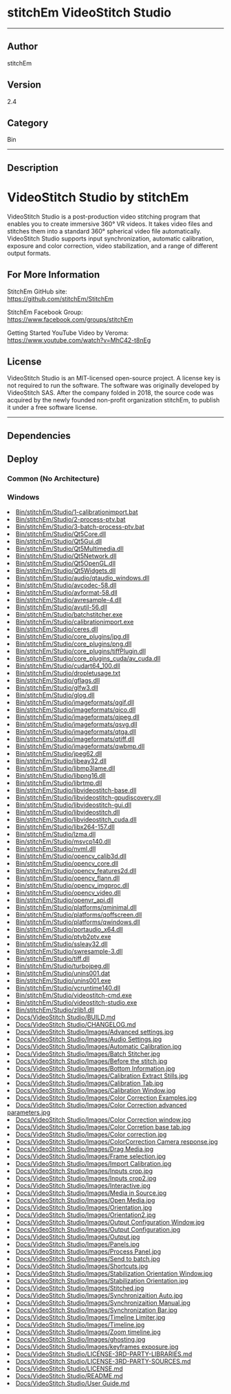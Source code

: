 # stitchEm VideoStitch Studio
___

## Author
stitchEm

## Version
2.4

## Category
Bin

___

## Description
<h1>VideoStitch Studio by stitchEm</h1>

<p>VideoStitch Studio is a post-production video stitching program that enables you to create immersive 360&deg; VR videos. It takes video files and stitches them into a standard 360&deg; spherical video file automatically. VideoStitch Studio supports input synchronization, automatic calibration, exposure and color correction, video stabilization, and a range of different output formats.</p>

<h2>For More Information</h2>

<p>StitchEm GitHub site:<br>
<a href="https://github.com/stitchEm/StitchEm">https://github.com/stitchEm/StitchEm</a></p>

<p>StitchEm Facebook Group:<br>
<a href="https://www.facebook.com/groups/stitchEm">https://www.facebook.com/groups/stitchEm</a></p>

<p>Getting Started YouTube Video by Veroma:<br>
<a href="https://www.youtube.com/watch?v=MhC42-t8nEg">https://www.youtube.com/watch?v=MhC42-t8nEg</a></p>

<h2>License</h2>
<p>VideoStitch Studio is an MIT-licensed open-source project. A license key is not required to run the software. The software was originally developed by VideoStitch SAS. After the company folded in 2018, the source code was acquired by the newly founded non-profit organization stitchEm, to publish it under a free software license.</p>


___

## Dependencies

## Deploy

### Common (No Architecture)

<ul>
</ul>

### Windows

<li><a href="https://gitlab.com/WeSuckLess/Reactor/-/blob/master/Atoms/com.stitchEm.VideoStitchStudio/Windows/Bin/stitchEm/Studio/1-calibrationimport.bat?ref_type=heads">Bin/stitchEm/Studio/1-calibrationimport.bat</a></li>
<li><a href="https://gitlab.com/WeSuckLess/Reactor/-/blob/master/Atoms/com.stitchEm.VideoStitchStudio/Windows/Bin/stitchEm/Studio/2-process-ptv.bat?ref_type=heads">Bin/stitchEm/Studio/2-process-ptv.bat</a></li>
<li><a href="https://gitlab.com/WeSuckLess/Reactor/-/blob/master/Atoms/com.stitchEm.VideoStitchStudio/Windows/Bin/stitchEm/Studio/3-batch-process-ptv.bat?ref_type=heads">Bin/stitchEm/Studio/3-batch-process-ptv.bat</a></li>
<li><a href="https://gitlab.com/WeSuckLess/Reactor/-/blob/master/Atoms/com.stitchEm.VideoStitchStudio/Windows/Bin/stitchEm/Studio/Qt5Core.dll?ref_type=heads">Bin/stitchEm/Studio/Qt5Core.dll</a></li>
<li><a href="https://gitlab.com/WeSuckLess/Reactor/-/blob/master/Atoms/com.stitchEm.VideoStitchStudio/Windows/Bin/stitchEm/Studio/Qt5Gui.dll?ref_type=heads">Bin/stitchEm/Studio/Qt5Gui.dll</a></li>
<li><a href="https://gitlab.com/WeSuckLess/Reactor/-/blob/master/Atoms/com.stitchEm.VideoStitchStudio/Windows/Bin/stitchEm/Studio/Qt5Multimedia.dll?ref_type=heads">Bin/stitchEm/Studio/Qt5Multimedia.dll</a></li>
<li><a href="https://gitlab.com/WeSuckLess/Reactor/-/blob/master/Atoms/com.stitchEm.VideoStitchStudio/Windows/Bin/stitchEm/Studio/Qt5Network.dll?ref_type=heads">Bin/stitchEm/Studio/Qt5Network.dll</a></li>
<li><a href="https://gitlab.com/WeSuckLess/Reactor/-/blob/master/Atoms/com.stitchEm.VideoStitchStudio/Windows/Bin/stitchEm/Studio/Qt5OpenGL.dll?ref_type=heads">Bin/stitchEm/Studio/Qt5OpenGL.dll</a></li>
<li><a href="https://gitlab.com/WeSuckLess/Reactor/-/blob/master/Atoms/com.stitchEm.VideoStitchStudio/Windows/Bin/stitchEm/Studio/Qt5Widgets.dll?ref_type=heads">Bin/stitchEm/Studio/Qt5Widgets.dll</a></li>
<li><a href="https://gitlab.com/WeSuckLess/Reactor/-/blob/master/Atoms/com.stitchEm.VideoStitchStudio/Windows/Bin/stitchEm/Studio/audio/qtaudio_windows.dll?ref_type=heads">Bin/stitchEm/Studio/audio/qtaudio_windows.dll</a></li>
<li><a href="https://gitlab.com/WeSuckLess/Reactor/-/blob/master/Atoms/com.stitchEm.VideoStitchStudio/Windows/Bin/stitchEm/Studio/avcodec-58.dll?ref_type=heads">Bin/stitchEm/Studio/avcodec-58.dll</a></li>
<li><a href="https://gitlab.com/WeSuckLess/Reactor/-/blob/master/Atoms/com.stitchEm.VideoStitchStudio/Windows/Bin/stitchEm/Studio/avformat-58.dll?ref_type=heads">Bin/stitchEm/Studio/avformat-58.dll</a></li>
<li><a href="https://gitlab.com/WeSuckLess/Reactor/-/blob/master/Atoms/com.stitchEm.VideoStitchStudio/Windows/Bin/stitchEm/Studio/avresample-4.dll?ref_type=heads">Bin/stitchEm/Studio/avresample-4.dll</a></li>
<li><a href="https://gitlab.com/WeSuckLess/Reactor/-/blob/master/Atoms/com.stitchEm.VideoStitchStudio/Windows/Bin/stitchEm/Studio/avutil-56.dll?ref_type=heads">Bin/stitchEm/Studio/avutil-56.dll</a></li>
<li><a href="https://gitlab.com/WeSuckLess/Reactor/-/blob/master/Atoms/com.stitchEm.VideoStitchStudio/Windows/Bin/stitchEm/Studio/batchstitcher.exe?ref_type=heads">Bin/stitchEm/Studio/batchstitcher.exe</a></li>
<li><a href="https://gitlab.com/WeSuckLess/Reactor/-/blob/master/Atoms/com.stitchEm.VideoStitchStudio/Windows/Bin/stitchEm/Studio/calibrationimport.exe?ref_type=heads">Bin/stitchEm/Studio/calibrationimport.exe</a></li>
<li><a href="https://gitlab.com/WeSuckLess/Reactor/-/blob/master/Atoms/com.stitchEm.VideoStitchStudio/Windows/Bin/stitchEm/Studio/ceres.dll?ref_type=heads">Bin/stitchEm/Studio/ceres.dll</a></li>
<li><a href="https://gitlab.com/WeSuckLess/Reactor/-/blob/master/Atoms/com.stitchEm.VideoStitchStudio/Windows/Bin/stitchEm/Studio/core_plugins/jpg.dll?ref_type=heads">Bin/stitchEm/Studio/core_plugins/jpg.dll</a></li>
<li><a href="https://gitlab.com/WeSuckLess/Reactor/-/blob/master/Atoms/com.stitchEm.VideoStitchStudio/Windows/Bin/stitchEm/Studio/core_plugins/png.dll?ref_type=heads">Bin/stitchEm/Studio/core_plugins/png.dll</a></li>
<li><a href="https://gitlab.com/WeSuckLess/Reactor/-/blob/master/Atoms/com.stitchEm.VideoStitchStudio/Windows/Bin/stitchEm/Studio/core_plugins/tiffPlugin.dll?ref_type=heads">Bin/stitchEm/Studio/core_plugins/tiffPlugin.dll</a></li>
<li><a href="https://gitlab.com/WeSuckLess/Reactor/-/blob/master/Atoms/com.stitchEm.VideoStitchStudio/Windows/Bin/stitchEm/Studio/core_plugins_cuda/av_cuda.dll?ref_type=heads">Bin/stitchEm/Studio/core_plugins_cuda/av_cuda.dll</a></li>
<li><a href="https://gitlab.com/WeSuckLess/Reactor/-/blob/master/Atoms/com.stitchEm.VideoStitchStudio/Windows/Bin/stitchEm/Studio/cudart64_100.dll?ref_type=heads">Bin/stitchEm/Studio/cudart64_100.dll</a></li>
<li><a href="https://gitlab.com/WeSuckLess/Reactor/-/blob/master/Atoms/com.stitchEm.VideoStitchStudio/Windows/Bin/stitchEm/Studio/dropletusage.txt?ref_type=heads">Bin/stitchEm/Studio/dropletusage.txt</a></li>
<li><a href="https://gitlab.com/WeSuckLess/Reactor/-/blob/master/Atoms/com.stitchEm.VideoStitchStudio/Windows/Bin/stitchEm/Studio/gflags.dll?ref_type=heads">Bin/stitchEm/Studio/gflags.dll</a></li>
<li><a href="https://gitlab.com/WeSuckLess/Reactor/-/blob/master/Atoms/com.stitchEm.VideoStitchStudio/Windows/Bin/stitchEm/Studio/glfw3.dll?ref_type=heads">Bin/stitchEm/Studio/glfw3.dll</a></li>
<li><a href="https://gitlab.com/WeSuckLess/Reactor/-/blob/master/Atoms/com.stitchEm.VideoStitchStudio/Windows/Bin/stitchEm/Studio/glog.dll?ref_type=heads">Bin/stitchEm/Studio/glog.dll</a></li>
<li><a href="https://gitlab.com/WeSuckLess/Reactor/-/blob/master/Atoms/com.stitchEm.VideoStitchStudio/Windows/Bin/stitchEm/Studio/imageformats/qgif.dll?ref_type=heads">Bin/stitchEm/Studio/imageformats/qgif.dll</a></li>
<li><a href="https://gitlab.com/WeSuckLess/Reactor/-/blob/master/Atoms/com.stitchEm.VideoStitchStudio/Windows/Bin/stitchEm/Studio/imageformats/qico.dll?ref_type=heads">Bin/stitchEm/Studio/imageformats/qico.dll</a></li>
<li><a href="https://gitlab.com/WeSuckLess/Reactor/-/blob/master/Atoms/com.stitchEm.VideoStitchStudio/Windows/Bin/stitchEm/Studio/imageformats/qjpeg.dll?ref_type=heads">Bin/stitchEm/Studio/imageformats/qjpeg.dll</a></li>
<li><a href="https://gitlab.com/WeSuckLess/Reactor/-/blob/master/Atoms/com.stitchEm.VideoStitchStudio/Windows/Bin/stitchEm/Studio/imageformats/qsvg.dll?ref_type=heads">Bin/stitchEm/Studio/imageformats/qsvg.dll</a></li>
<li><a href="https://gitlab.com/WeSuckLess/Reactor/-/blob/master/Atoms/com.stitchEm.VideoStitchStudio/Windows/Bin/stitchEm/Studio/imageformats/qtga.dll?ref_type=heads">Bin/stitchEm/Studio/imageformats/qtga.dll</a></li>
<li><a href="https://gitlab.com/WeSuckLess/Reactor/-/blob/master/Atoms/com.stitchEm.VideoStitchStudio/Windows/Bin/stitchEm/Studio/imageformats/qtiff.dll?ref_type=heads">Bin/stitchEm/Studio/imageformats/qtiff.dll</a></li>
<li><a href="https://gitlab.com/WeSuckLess/Reactor/-/blob/master/Atoms/com.stitchEm.VideoStitchStudio/Windows/Bin/stitchEm/Studio/imageformats/qwbmp.dll?ref_type=heads">Bin/stitchEm/Studio/imageformats/qwbmp.dll</a></li>
<li><a href="https://gitlab.com/WeSuckLess/Reactor/-/blob/master/Atoms/com.stitchEm.VideoStitchStudio/Windows/Bin/stitchEm/Studio/jpeg62.dll?ref_type=heads">Bin/stitchEm/Studio/jpeg62.dll</a></li>
<li><a href="https://gitlab.com/WeSuckLess/Reactor/-/blob/master/Atoms/com.stitchEm.VideoStitchStudio/Windows/Bin/stitchEm/Studio/libeay32.dll?ref_type=heads">Bin/stitchEm/Studio/libeay32.dll</a></li>
<li><a href="https://gitlab.com/WeSuckLess/Reactor/-/blob/master/Atoms/com.stitchEm.VideoStitchStudio/Windows/Bin/stitchEm/Studio/libmp3lame.dll?ref_type=heads">Bin/stitchEm/Studio/libmp3lame.dll</a></li>
<li><a href="https://gitlab.com/WeSuckLess/Reactor/-/blob/master/Atoms/com.stitchEm.VideoStitchStudio/Windows/Bin/stitchEm/Studio/libpng16.dll?ref_type=heads">Bin/stitchEm/Studio/libpng16.dll</a></li>
<li><a href="https://gitlab.com/WeSuckLess/Reactor/-/blob/master/Atoms/com.stitchEm.VideoStitchStudio/Windows/Bin/stitchEm/Studio/librtmp.dll?ref_type=heads">Bin/stitchEm/Studio/librtmp.dll</a></li>
<li><a href="https://gitlab.com/WeSuckLess/Reactor/-/blob/master/Atoms/com.stitchEm.VideoStitchStudio/Windows/Bin/stitchEm/Studio/libvideostitch-base.dll?ref_type=heads">Bin/stitchEm/Studio/libvideostitch-base.dll</a></li>
<li><a href="https://gitlab.com/WeSuckLess/Reactor/-/blob/master/Atoms/com.stitchEm.VideoStitchStudio/Windows/Bin/stitchEm/Studio/libvideostitch-gpudiscovery.dll?ref_type=heads">Bin/stitchEm/Studio/libvideostitch-gpudiscovery.dll</a></li>
<li><a href="https://gitlab.com/WeSuckLess/Reactor/-/blob/master/Atoms/com.stitchEm.VideoStitchStudio/Windows/Bin/stitchEm/Studio/libvideostitch-gui.dll?ref_type=heads">Bin/stitchEm/Studio/libvideostitch-gui.dll</a></li>
<li><a href="https://gitlab.com/WeSuckLess/Reactor/-/blob/master/Atoms/com.stitchEm.VideoStitchStudio/Windows/Bin/stitchEm/Studio/libvideostitch.dll?ref_type=heads">Bin/stitchEm/Studio/libvideostitch.dll</a></li>
<li><a href="https://gitlab.com/WeSuckLess/Reactor/-/blob/master/Atoms/com.stitchEm.VideoStitchStudio/Windows/Bin/stitchEm/Studio/libvideostitch_cuda.dll?ref_type=heads">Bin/stitchEm/Studio/libvideostitch_cuda.dll</a></li>
<li><a href="https://gitlab.com/WeSuckLess/Reactor/-/blob/master/Atoms/com.stitchEm.VideoStitchStudio/Windows/Bin/stitchEm/Studio/libx264-157.dll?ref_type=heads">Bin/stitchEm/Studio/libx264-157.dll</a></li>
<li><a href="https://gitlab.com/WeSuckLess/Reactor/-/blob/master/Atoms/com.stitchEm.VideoStitchStudio/Windows/Bin/stitchEm/Studio/lzma.dll?ref_type=heads">Bin/stitchEm/Studio/lzma.dll</a></li>
<li><a href="https://gitlab.com/WeSuckLess/Reactor/-/blob/master/Atoms/com.stitchEm.VideoStitchStudio/Windows/Bin/stitchEm/Studio/msvcp140.dll?ref_type=heads">Bin/stitchEm/Studio/msvcp140.dll</a></li>
<li><a href="https://gitlab.com/WeSuckLess/Reactor/-/blob/master/Atoms/com.stitchEm.VideoStitchStudio/Windows/Bin/stitchEm/Studio/nvml.dll?ref_type=heads">Bin/stitchEm/Studio/nvml.dll</a></li>
<li><a href="https://gitlab.com/WeSuckLess/Reactor/-/blob/master/Atoms/com.stitchEm.VideoStitchStudio/Windows/Bin/stitchEm/Studio/opencv_calib3d.dll?ref_type=heads">Bin/stitchEm/Studio/opencv_calib3d.dll</a></li>
<li><a href="https://gitlab.com/WeSuckLess/Reactor/-/blob/master/Atoms/com.stitchEm.VideoStitchStudio/Windows/Bin/stitchEm/Studio/opencv_core.dll?ref_type=heads">Bin/stitchEm/Studio/opencv_core.dll</a></li>
<li><a href="https://gitlab.com/WeSuckLess/Reactor/-/blob/master/Atoms/com.stitchEm.VideoStitchStudio/Windows/Bin/stitchEm/Studio/opencv_features2d.dll?ref_type=heads">Bin/stitchEm/Studio/opencv_features2d.dll</a></li>
<li><a href="https://gitlab.com/WeSuckLess/Reactor/-/blob/master/Atoms/com.stitchEm.VideoStitchStudio/Windows/Bin/stitchEm/Studio/opencv_flann.dll?ref_type=heads">Bin/stitchEm/Studio/opencv_flann.dll</a></li>
<li><a href="https://gitlab.com/WeSuckLess/Reactor/-/blob/master/Atoms/com.stitchEm.VideoStitchStudio/Windows/Bin/stitchEm/Studio/opencv_imgproc.dll?ref_type=heads">Bin/stitchEm/Studio/opencv_imgproc.dll</a></li>
<li><a href="https://gitlab.com/WeSuckLess/Reactor/-/blob/master/Atoms/com.stitchEm.VideoStitchStudio/Windows/Bin/stitchEm/Studio/opencv_video.dll?ref_type=heads">Bin/stitchEm/Studio/opencv_video.dll</a></li>
<li><a href="https://gitlab.com/WeSuckLess/Reactor/-/blob/master/Atoms/com.stitchEm.VideoStitchStudio/Windows/Bin/stitchEm/Studio/openvr_api.dll?ref_type=heads">Bin/stitchEm/Studio/openvr_api.dll</a></li>
<li><a href="https://gitlab.com/WeSuckLess/Reactor/-/blob/master/Atoms/com.stitchEm.VideoStitchStudio/Windows/Bin/stitchEm/Studio/platforms/qminimal.dll?ref_type=heads">Bin/stitchEm/Studio/platforms/qminimal.dll</a></li>
<li><a href="https://gitlab.com/WeSuckLess/Reactor/-/blob/master/Atoms/com.stitchEm.VideoStitchStudio/Windows/Bin/stitchEm/Studio/platforms/qoffscreen.dll?ref_type=heads">Bin/stitchEm/Studio/platforms/qoffscreen.dll</a></li>
<li><a href="https://gitlab.com/WeSuckLess/Reactor/-/blob/master/Atoms/com.stitchEm.VideoStitchStudio/Windows/Bin/stitchEm/Studio/platforms/qwindows.dll?ref_type=heads">Bin/stitchEm/Studio/platforms/qwindows.dll</a></li>
<li><a href="https://gitlab.com/WeSuckLess/Reactor/-/blob/master/Atoms/com.stitchEm.VideoStitchStudio/Windows/Bin/stitchEm/Studio/portaudio_x64.dll?ref_type=heads">Bin/stitchEm/Studio/portaudio_x64.dll</a></li>
<li><a href="https://gitlab.com/WeSuckLess/Reactor/-/blob/master/Atoms/com.stitchEm.VideoStitchStudio/Windows/Bin/stitchEm/Studio/ptvb2ptv.exe?ref_type=heads">Bin/stitchEm/Studio/ptvb2ptv.exe</a></li>
<li><a href="https://gitlab.com/WeSuckLess/Reactor/-/blob/master/Atoms/com.stitchEm.VideoStitchStudio/Windows/Bin/stitchEm/Studio/ssleay32.dll?ref_type=heads">Bin/stitchEm/Studio/ssleay32.dll</a></li>
<li><a href="https://gitlab.com/WeSuckLess/Reactor/-/blob/master/Atoms/com.stitchEm.VideoStitchStudio/Windows/Bin/stitchEm/Studio/swresample-3.dll?ref_type=heads">Bin/stitchEm/Studio/swresample-3.dll</a></li>
<li><a href="https://gitlab.com/WeSuckLess/Reactor/-/blob/master/Atoms/com.stitchEm.VideoStitchStudio/Windows/Bin/stitchEm/Studio/tiff.dll?ref_type=heads">Bin/stitchEm/Studio/tiff.dll</a></li>
<li><a href="https://gitlab.com/WeSuckLess/Reactor/-/blob/master/Atoms/com.stitchEm.VideoStitchStudio/Windows/Bin/stitchEm/Studio/turbojpeg.dll?ref_type=heads">Bin/stitchEm/Studio/turbojpeg.dll</a></li>
<li><a href="https://gitlab.com/WeSuckLess/Reactor/-/blob/master/Atoms/com.stitchEm.VideoStitchStudio/Windows/Bin/stitchEm/Studio/unins001.dat?ref_type=heads">Bin/stitchEm/Studio/unins001.dat</a></li>
<li><a href="https://gitlab.com/WeSuckLess/Reactor/-/blob/master/Atoms/com.stitchEm.VideoStitchStudio/Windows/Bin/stitchEm/Studio/unins001.exe?ref_type=heads">Bin/stitchEm/Studio/unins001.exe</a></li>
<li><a href="https://gitlab.com/WeSuckLess/Reactor/-/blob/master/Atoms/com.stitchEm.VideoStitchStudio/Windows/Bin/stitchEm/Studio/vcruntime140.dll?ref_type=heads">Bin/stitchEm/Studio/vcruntime140.dll</a></li>
<li><a href="https://gitlab.com/WeSuckLess/Reactor/-/blob/master/Atoms/com.stitchEm.VideoStitchStudio/Windows/Bin/stitchEm/Studio/videostitch-cmd.exe?ref_type=heads">Bin/stitchEm/Studio/videostitch-cmd.exe</a></li>
<li><a href="https://gitlab.com/WeSuckLess/Reactor/-/blob/master/Atoms/com.stitchEm.VideoStitchStudio/Windows/Bin/stitchEm/Studio/videostitch-studio.exe?ref_type=heads">Bin/stitchEm/Studio/videostitch-studio.exe</a></li>
<li><a href="https://gitlab.com/WeSuckLess/Reactor/-/blob/master/Atoms/com.stitchEm.VideoStitchStudio/Windows/Bin/stitchEm/Studio/zlib1.dll?ref_type=heads">Bin/stitchEm/Studio/zlib1.dll</a></li>
<li><a href="https://gitlab.com/WeSuckLess/Reactor/-/blob/master/Atoms/com.stitchEm.VideoStitchStudio/Windows/Docs/VideoStitch Studio/BUILD.md?ref_type=heads">Docs/VideoStitch Studio/BUILD.md</a></li>
<li><a href="https://gitlab.com/WeSuckLess/Reactor/-/blob/master/Atoms/com.stitchEm.VideoStitchStudio/Windows/Docs/VideoStitch Studio/CHANGELOG.md?ref_type=heads">Docs/VideoStitch Studio/CHANGELOG.md</a></li>
<li><a href="https://gitlab.com/WeSuckLess/Reactor/-/blob/master/Atoms/com.stitchEm.VideoStitchStudio/Windows/Docs/VideoStitch Studio/Images/Advanced settings.jpg?ref_type=heads">Docs/VideoStitch Studio/Images/Advanced settings.jpg</a></li>
<li><a href="https://gitlab.com/WeSuckLess/Reactor/-/blob/master/Atoms/com.stitchEm.VideoStitchStudio/Windows/Docs/VideoStitch Studio/Images/Audio Settings.jpg?ref_type=heads">Docs/VideoStitch Studio/Images/Audio Settings.jpg</a></li>
<li><a href="https://gitlab.com/WeSuckLess/Reactor/-/blob/master/Atoms/com.stitchEm.VideoStitchStudio/Windows/Docs/VideoStitch Studio/Images/Automatic Calibration.jpg?ref_type=heads">Docs/VideoStitch Studio/Images/Automatic Calibration.jpg</a></li>
<li><a href="https://gitlab.com/WeSuckLess/Reactor/-/blob/master/Atoms/com.stitchEm.VideoStitchStudio/Windows/Docs/VideoStitch Studio/Images/Batch Stitcher.jpg?ref_type=heads">Docs/VideoStitch Studio/Images/Batch Stitcher.jpg</a></li>
<li><a href="https://gitlab.com/WeSuckLess/Reactor/-/blob/master/Atoms/com.stitchEm.VideoStitchStudio/Windows/Docs/VideoStitch Studio/Images/Before the stitch.jpg?ref_type=heads">Docs/VideoStitch Studio/Images/Before the stitch.jpg</a></li>
<li><a href="https://gitlab.com/WeSuckLess/Reactor/-/blob/master/Atoms/com.stitchEm.VideoStitchStudio/Windows/Docs/VideoStitch Studio/Images/Bottom Information.jpg?ref_type=heads">Docs/VideoStitch Studio/Images/Bottom Information.jpg</a></li>
<li><a href="https://gitlab.com/WeSuckLess/Reactor/-/blob/master/Atoms/com.stitchEm.VideoStitchStudio/Windows/Docs/VideoStitch Studio/Images/Calibration Extract Stills.jpg?ref_type=heads">Docs/VideoStitch Studio/Images/Calibration Extract Stills.jpg</a></li>
<li><a href="https://gitlab.com/WeSuckLess/Reactor/-/blob/master/Atoms/com.stitchEm.VideoStitchStudio/Windows/Docs/VideoStitch Studio/Images/Calibration Tab.jpg?ref_type=heads">Docs/VideoStitch Studio/Images/Calibration Tab.jpg</a></li>
<li><a href="https://gitlab.com/WeSuckLess/Reactor/-/blob/master/Atoms/com.stitchEm.VideoStitchStudio/Windows/Docs/VideoStitch Studio/Images/Calibration Window.jpg?ref_type=heads">Docs/VideoStitch Studio/Images/Calibration Window.jpg</a></li>
<li><a href="https://gitlab.com/WeSuckLess/Reactor/-/blob/master/Atoms/com.stitchEm.VideoStitchStudio/Windows/Docs/VideoStitch Studio/Images/Color Correction Examples.jpg?ref_type=heads">Docs/VideoStitch Studio/Images/Color Correction Examples.jpg</a></li>
<li><a href="https://gitlab.com/WeSuckLess/Reactor/-/blob/master/Atoms/com.stitchEm.VideoStitchStudio/Windows/Docs/VideoStitch Studio/Images/Color Correction advanced parameters.jpg?ref_type=heads">Docs/VideoStitch Studio/Images/Color Correction advanced parameters.jpg</a></li>
<li><a href="https://gitlab.com/WeSuckLess/Reactor/-/blob/master/Atoms/com.stitchEm.VideoStitchStudio/Windows/Docs/VideoStitch Studio/Images/Color Correction window.jpg?ref_type=heads">Docs/VideoStitch Studio/Images/Color Correction window.jpg</a></li>
<li><a href="https://gitlab.com/WeSuckLess/Reactor/-/blob/master/Atoms/com.stitchEm.VideoStitchStudio/Windows/Docs/VideoStitch Studio/Images/Color Corretion base tab.jpg?ref_type=heads">Docs/VideoStitch Studio/Images/Color Corretion base tab.jpg</a></li>
<li><a href="https://gitlab.com/WeSuckLess/Reactor/-/blob/master/Atoms/com.stitchEm.VideoStitchStudio/Windows/Docs/VideoStitch Studio/Images/Color correction.jpg?ref_type=heads">Docs/VideoStitch Studio/Images/Color correction.jpg</a></li>
<li><a href="https://gitlab.com/WeSuckLess/Reactor/-/blob/master/Atoms/com.stitchEm.VideoStitchStudio/Windows/Docs/VideoStitch Studio/Images/ColorCorrection Camera response.jpg?ref_type=heads">Docs/VideoStitch Studio/Images/ColorCorrection Camera response.jpg</a></li>
<li><a href="https://gitlab.com/WeSuckLess/Reactor/-/blob/master/Atoms/com.stitchEm.VideoStitchStudio/Windows/Docs/VideoStitch Studio/Images/Drag Media.jpg?ref_type=heads">Docs/VideoStitch Studio/Images/Drag Media.jpg</a></li>
<li><a href="https://gitlab.com/WeSuckLess/Reactor/-/blob/master/Atoms/com.stitchEm.VideoStitchStudio/Windows/Docs/VideoStitch Studio/Images/Frame selection.jpg?ref_type=heads">Docs/VideoStitch Studio/Images/Frame selection.jpg</a></li>
<li><a href="https://gitlab.com/WeSuckLess/Reactor/-/blob/master/Atoms/com.stitchEm.VideoStitchStudio/Windows/Docs/VideoStitch Studio/Images/Import Calibration.jpg?ref_type=heads">Docs/VideoStitch Studio/Images/Import Calibration.jpg</a></li>
<li><a href="https://gitlab.com/WeSuckLess/Reactor/-/blob/master/Atoms/com.stitchEm.VideoStitchStudio/Windows/Docs/VideoStitch Studio/Images/Inputs crop.jpg?ref_type=heads">Docs/VideoStitch Studio/Images/Inputs crop.jpg</a></li>
<li><a href="https://gitlab.com/WeSuckLess/Reactor/-/blob/master/Atoms/com.stitchEm.VideoStitchStudio/Windows/Docs/VideoStitch Studio/Images/Inputs crop2.jpg?ref_type=heads">Docs/VideoStitch Studio/Images/Inputs crop2.jpg</a></li>
<li><a href="https://gitlab.com/WeSuckLess/Reactor/-/blob/master/Atoms/com.stitchEm.VideoStitchStudio/Windows/Docs/VideoStitch Studio/Images/Interactive.jpg?ref_type=heads">Docs/VideoStitch Studio/Images/Interactive.jpg</a></li>
<li><a href="https://gitlab.com/WeSuckLess/Reactor/-/blob/master/Atoms/com.stitchEm.VideoStitchStudio/Windows/Docs/VideoStitch Studio/Images/Media in Source.jpg?ref_type=heads">Docs/VideoStitch Studio/Images/Media in Source.jpg</a></li>
<li><a href="https://gitlab.com/WeSuckLess/Reactor/-/blob/master/Atoms/com.stitchEm.VideoStitchStudio/Windows/Docs/VideoStitch Studio/Images/Open Media.jpg?ref_type=heads">Docs/VideoStitch Studio/Images/Open Media.jpg</a></li>
<li><a href="https://gitlab.com/WeSuckLess/Reactor/-/blob/master/Atoms/com.stitchEm.VideoStitchStudio/Windows/Docs/VideoStitch Studio/Images/Orientation.jpg?ref_type=heads">Docs/VideoStitch Studio/Images/Orientation.jpg</a></li>
<li><a href="https://gitlab.com/WeSuckLess/Reactor/-/blob/master/Atoms/com.stitchEm.VideoStitchStudio/Windows/Docs/VideoStitch Studio/Images/Orientation2.jpg?ref_type=heads">Docs/VideoStitch Studio/Images/Orientation2.jpg</a></li>
<li><a href="https://gitlab.com/WeSuckLess/Reactor/-/blob/master/Atoms/com.stitchEm.VideoStitchStudio/Windows/Docs/VideoStitch Studio/Images/Output Configuration Window.jpg?ref_type=heads">Docs/VideoStitch Studio/Images/Output Configuration Window.jpg</a></li>
<li><a href="https://gitlab.com/WeSuckLess/Reactor/-/blob/master/Atoms/com.stitchEm.VideoStitchStudio/Windows/Docs/VideoStitch Studio/Images/Output Configuration.jpg?ref_type=heads">Docs/VideoStitch Studio/Images/Output Configuration.jpg</a></li>
<li><a href="https://gitlab.com/WeSuckLess/Reactor/-/blob/master/Atoms/com.stitchEm.VideoStitchStudio/Windows/Docs/VideoStitch Studio/Images/Output.jpg?ref_type=heads">Docs/VideoStitch Studio/Images/Output.jpg</a></li>
<li><a href="https://gitlab.com/WeSuckLess/Reactor/-/blob/master/Atoms/com.stitchEm.VideoStitchStudio/Windows/Docs/VideoStitch Studio/Images/Panels.jpg?ref_type=heads">Docs/VideoStitch Studio/Images/Panels.jpg</a></li>
<li><a href="https://gitlab.com/WeSuckLess/Reactor/-/blob/master/Atoms/com.stitchEm.VideoStitchStudio/Windows/Docs/VideoStitch Studio/Images/Process Panel.jpg?ref_type=heads">Docs/VideoStitch Studio/Images/Process Panel.jpg</a></li>
<li><a href="https://gitlab.com/WeSuckLess/Reactor/-/blob/master/Atoms/com.stitchEm.VideoStitchStudio/Windows/Docs/VideoStitch Studio/Images/Send to batch.jpg?ref_type=heads">Docs/VideoStitch Studio/Images/Send to batch.jpg</a></li>
<li><a href="https://gitlab.com/WeSuckLess/Reactor/-/blob/master/Atoms/com.stitchEm.VideoStitchStudio/Windows/Docs/VideoStitch Studio/Images/Shortcuts.jpg?ref_type=heads">Docs/VideoStitch Studio/Images/Shortcuts.jpg</a></li>
<li><a href="https://gitlab.com/WeSuckLess/Reactor/-/blob/master/Atoms/com.stitchEm.VideoStitchStudio/Windows/Docs/VideoStitch Studio/Images/Stabilization Orientation Window.jpg?ref_type=heads">Docs/VideoStitch Studio/Images/Stabilization Orientation Window.jpg</a></li>
<li><a href="https://gitlab.com/WeSuckLess/Reactor/-/blob/master/Atoms/com.stitchEm.VideoStitchStudio/Windows/Docs/VideoStitch Studio/Images/Stabilization Orientation.jpg?ref_type=heads">Docs/VideoStitch Studio/Images/Stabilization Orientation.jpg</a></li>
<li><a href="https://gitlab.com/WeSuckLess/Reactor/-/blob/master/Atoms/com.stitchEm.VideoStitchStudio/Windows/Docs/VideoStitch Studio/Images/Stitched.jpg?ref_type=heads">Docs/VideoStitch Studio/Images/Stitched.jpg</a></li>
<li><a href="https://gitlab.com/WeSuckLess/Reactor/-/blob/master/Atoms/com.stitchEm.VideoStitchStudio/Windows/Docs/VideoStitch Studio/Images/Synchronizaition Auto.jpg?ref_type=heads">Docs/VideoStitch Studio/Images/Synchronizaition Auto.jpg</a></li>
<li><a href="https://gitlab.com/WeSuckLess/Reactor/-/blob/master/Atoms/com.stitchEm.VideoStitchStudio/Windows/Docs/VideoStitch Studio/Images/Synchronizaition Manual.jpg?ref_type=heads">Docs/VideoStitch Studio/Images/Synchronizaition Manual.jpg</a></li>
<li><a href="https://gitlab.com/WeSuckLess/Reactor/-/blob/master/Atoms/com.stitchEm.VideoStitchStudio/Windows/Docs/VideoStitch Studio/Images/Synchronization Bar.jpg?ref_type=heads">Docs/VideoStitch Studio/Images/Synchronization Bar.jpg</a></li>
<li><a href="https://gitlab.com/WeSuckLess/Reactor/-/blob/master/Atoms/com.stitchEm.VideoStitchStudio/Windows/Docs/VideoStitch Studio/Images/Timeline Limiter.jpg?ref_type=heads">Docs/VideoStitch Studio/Images/Timeline Limiter.jpg</a></li>
<li><a href="https://gitlab.com/WeSuckLess/Reactor/-/blob/master/Atoms/com.stitchEm.VideoStitchStudio/Windows/Docs/VideoStitch Studio/Images/Timeline.jpg?ref_type=heads">Docs/VideoStitch Studio/Images/Timeline.jpg</a></li>
<li><a href="https://gitlab.com/WeSuckLess/Reactor/-/blob/master/Atoms/com.stitchEm.VideoStitchStudio/Windows/Docs/VideoStitch Studio/Images/Zoom timeline.jpg?ref_type=heads">Docs/VideoStitch Studio/Images/Zoom timeline.jpg</a></li>
<li><a href="https://gitlab.com/WeSuckLess/Reactor/-/blob/master/Atoms/com.stitchEm.VideoStitchStudio/Windows/Docs/VideoStitch Studio/Images/ghosting.jpg?ref_type=heads">Docs/VideoStitch Studio/Images/ghosting.jpg</a></li>
<li><a href="https://gitlab.com/WeSuckLess/Reactor/-/blob/master/Atoms/com.stitchEm.VideoStitchStudio/Windows/Docs/VideoStitch Studio/Images/keyframes exposure.jpg?ref_type=heads">Docs/VideoStitch Studio/Images/keyframes exposure.jpg</a></li>
<li><a href="https://gitlab.com/WeSuckLess/Reactor/-/blob/master/Atoms/com.stitchEm.VideoStitchStudio/Windows/Docs/VideoStitch Studio/LICENSE-3RD-PARTY-LIBRARIES.md?ref_type=heads">Docs/VideoStitch Studio/LICENSE-3RD-PARTY-LIBRARIES.md</a></li>
<li><a href="https://gitlab.com/WeSuckLess/Reactor/-/blob/master/Atoms/com.stitchEm.VideoStitchStudio/Windows/Docs/VideoStitch Studio/LICENSE-3RD-PARTY-SOURCES.md?ref_type=heads">Docs/VideoStitch Studio/LICENSE-3RD-PARTY-SOURCES.md</a></li>
<li><a href="https://gitlab.com/WeSuckLess/Reactor/-/blob/master/Atoms/com.stitchEm.VideoStitchStudio/Windows/Docs/VideoStitch Studio/LICENSE.md?ref_type=heads">Docs/VideoStitch Studio/LICENSE.md</a></li>
<li><a href="https://gitlab.com/WeSuckLess/Reactor/-/blob/master/Atoms/com.stitchEm.VideoStitchStudio/Windows/Docs/VideoStitch Studio/README.md?ref_type=heads">Docs/VideoStitch Studio/README.md</a></li>
<li><a href="https://gitlab.com/WeSuckLess/Reactor/-/blob/master/Atoms/com.stitchEm.VideoStitchStudio/Windows/Docs/VideoStitch Studio/User Guide.md?ref_type=heads">Docs/VideoStitch Studio/User Guide.md</a></li>
